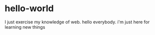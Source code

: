 # hello-world
I just exercise my knowledge of web.
hello everybody. i'm just here for learning new things 
